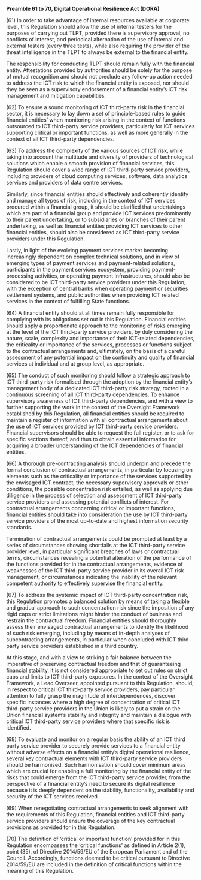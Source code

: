 **Preamble 61 to 70, Digital Operational Resilience Act (DORA)**

  


(61) In order to take advantage of internal resources available at corporate level, this Regulation should allow the use of internal testers for the purposes of carrying out TLPT, provided there is supervisory approval, no conflicts of interest, and periodical alternation of the use of internal and external testers (every three tests), while also requiring the provider of the threat intelligence in the TLPT to always be external to the financial entity. 

The responsibility for conducting TLPT should remain fully with the financial entity. Attestations provided by authorities should be solely for the purpose of mutual recognition and should not preclude any follow-up action needed to address the ICT risk to which the financial entity is exposed, nor should they be seen as a supervisory endorsement of a financial entity’s ICT risk management and mitigation capabilities.

  


(62) To ensure a sound monitoring of ICT third-party risk in the financial sector, it is necessary to lay down a set of principle-based rules to guide financial entities’ when monitoring risk arising in the context of functions outsourced to ICT third-party service providers, particularly for ICT services supporting critical or important functions, as well as more generally in the context of all ICT third-party dependencies.

  


(63) To address the complexity of the various sources of ICT risk, while taking into account the multitude and diversity of providers of technological solutions which enable a smooth provision of financial services, this Regulation should cover a wide range of ICT third-party service providers, including providers of cloud computing services, software, data analytics services and providers of data centre services. 

Similarly, since financial entities should effectively and coherently identify and manage all types of risk, including in the context of ICT services procured within a financial group, it should be clarified that undertakings which are part of a financial group and provide ICT services predominantly to their parent undertaking, or to subsidiaries or branches of their parent undertaking, as well as financial entities providing ICT services to other financial entities, should also be considered as ICT third-party service providers under this Regulation. 

Lastly, in light of the evolving payment services market becoming increasingly dependent on complex technical solutions, and in view of emerging types of payment services and payment-related solutions, participants in the payment services ecosystem, providing payment-processing activities, or operating payment infrastructures, should also be considered to be ICT third-party service providers under this Regulation, with the exception of central banks when operating payment or securities settlement systems, and public authorities when providing ICT related services in the context of fulfilling State functions.

  


(64) A financial entity should at all times remain fully responsible for complying with its obligations set out in this Regulation. Financial entities should apply a proportionate approach to the monitoring of risks emerging at the level of the ICT third-party service providers, by duly considering the nature, scale, complexity and importance of their ICT-related dependencies, the criticality or importance of the services, processes or functions subject to the contractual arrangements and, ultimately, on the basis of a careful assessment of any potential impact on the continuity and quality of financial services at individual and at group level, as appropriate.

  


(65) The conduct of such monitoring should follow a strategic approach to ICT third-party risk formalised through the adoption by the financial entity’s management body of a dedicated ICT third-party risk strategy, rooted in a continuous screening of all ICT third-party dependencies. To enhance supervisory awareness of ICT third-party dependencies, and with a view to further supporting the work in the context of the Oversight Framework established by this Regulation, all financial entities should be required to maintain a register of information with all contractual arrangements about the use of ICT services provided by ICT third-party service providers. Financial supervisors should be able to request the full register, or to ask for specific sections thereof, and thus to obtain essential information for acquiring a broader understanding of the ICT dependencies of financial entities.

  


(66) A thorough pre-contracting analysis should underpin and precede the formal conclusion of contractual arrangements, in particular by focusing on elements such as the criticality or importance of the services supported by the envisaged ICT contract, the necessary supervisory approvals or other conditions, the possible concentration risk entailed, as well as applying due diligence in the process of selection and assessment of ICT third-party service providers and assessing potential conflicts of interest. For contractual arrangements concerning critical or important functions, financial entities should take into consideration the use by ICT third-party service providers of the most up-to-date and highest information security standards. 

Termination of contractual arrangements could be prompted at least by a series of circumstances showing shortfalls at the ICT third-party service provider level, in particular significant breaches of laws or contractual terms, circumstances revealing a potential alteration of the performance of the functions provided for in the contractual arrangements, evidence of weaknesses of the ICT third-party service provider in its overall ICT risk management, or circumstances indicating the inability of the relevant competent authority to effectively supervise the financial entity.

  


(67) To address the systemic impact of ICT third-party concentration risk, this Regulation promotes a balanced solution by means of taking a flexible and gradual approach to such concentration risk since the imposition of any rigid caps or strict limitations might hinder the conduct of business and restrain the contractual freedom. Financial entities should thoroughly assess their envisaged contractual arrangements to identify the likelihood of such risk emerging, including by means of in-depth analyses of subcontracting arrangements, in particular when concluded with ICT third-party service providers established in a third country. 

At this stage, and with a view to striking a fair balance between the imperative of preserving contractual freedom and that of guaranteeing financial stability, it is not considered appropriate to set out rules on strict caps and limits to ICT third-party exposures. In the context of the Oversight Framework, a Lead Overseer, appointed pursuant to this Regulation, should, in respect to critical ICT third-party service providers, pay particular attention to fully grasp the magnitude of interdependences, discover specific instances where a high degree of concentration of critical ICT third-party service providers in the Union is likely to put a strain on the Union financial system’s stability and integrity and maintain a dialogue with critical ICT third-party service providers where that specific risk is identified.

  


(68) To evaluate and monitor on a regular basis the ability of an ICT third party service provider to securely provide services to a financial entity without adverse effects on a financial entity’s digital operational resilience, several key contractual elements with ICT third-party service providers should be harmonised. Such harmonisation should cover minimum areas which are crucial for enabling a full monitoring by the financial entity of the risks that could emerge from the ICT third-party service provider, from the perspective of a financial entity’s need to secure its digital resilience because it is deeply dependent on the stability, functionality, availability and security of the ICT services received.

  


(69) When renegotiating contractual arrangements to seek alignment with the requirements of this Regulation, financial entities and ICT third-party service providers should ensure the coverage of the key contractual provisions as provided for in this Regulation.

  


(70) The definition of ‘critical or important function’ provided for in this Regulation encompasses the ‘critical functions’ as defined in Article 2(1), point (35), of Directive 2014/59/EU of the European Parliament and of the Council. Accordingly, functions deemed to be critical pursuant to Directive 2014/59/EU are included in the definition of critical functions within the meaning of this Regulation.